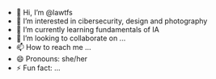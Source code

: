- 👋 Hi, I’m @lawtfs
- 👀 I’m interested in cibersecurity, design and photography
- 🌱 I’m currently learning fundamentals of IA
- 💞️ I’m looking to collaborate on ...
- 📫 How to reach me ...
- 😄 Pronouns: she/her
- ⚡ Fun fact: ...

<!---
lawtfs/lawtfs is a ✨ special ✨ repository because its `README.md` (this file) appears on your GitHub profile.
You can click the Preview link to take a look at your changes.
--->

